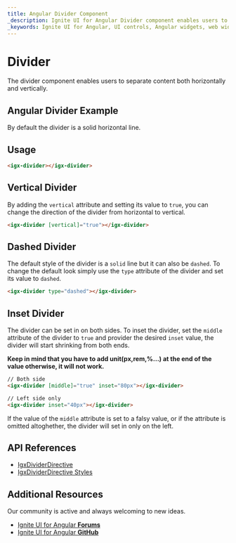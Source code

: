 ```yaml
---
title: Angular Divider Component
_description: Ignite UI for Angular Divider component enables users to separate content both horizontally and vertically.
_keywords: Ignite UI for Angular, UI controls, Angular widgets, web widgets, UI widgets, Angular, Native Angular Components Suite, Native Angular Controls, Native Angular Components Library, Angular Divider component, Angular Divider control
---
```


# Divider

<p class="highlight">The divider component enables users to separate content both horizontally and vertically.</p>
<div class="divider"></div>

## Angular Divider Example

By default the divider is a solid horizontal line.


<code-view style="height:207px" 
           data-demos-base-url="{environment:demosBaseUrl}" 
           iframe-src="{environment:demosBaseUrl}/layouts/divider-sample-1" alt="Angular Divider Example">
</code-view>


## Usage

```html
<igx-divider></igx-divider>
```

## Vertical Divider
By adding the `vertical` attribute and setting its value to `true`, you can change the direction of the divider from horizontal to vertical.

```html
<igx-divider [vertical]="true"></igx-divider>
```

<code-view style="height:238px" 
           data-demos-base-url="{environment:demosBaseUrl}" 
           iframe-src="{environment:demosBaseUrl}/layouts/divider-sample-2" >
</code-view>


## Dashed Divider
The default style of the divider is a `solid` line but it can also be `dashed`.
To change the default look simply use the `type` attribute of the divider and set its value to `dashed`.

```html
<igx-divider type="dashed"></igx-divider>
```

<code-view style="height:187px" 
           data-demos-base-url="{environment:demosBaseUrl}" 
           iframe-src="{environment:demosBaseUrl}/layouts/divider-sample-3" >
</code-view>


## Inset Divider
The divider can be set in on both sides.
To inset the divider, set the `middle` attribute of the divider to `true` and provider the desired `inset` value, the divider will start shrinking from both ends.

**Keep in mind that you have to add unit(px,rem,%...) at the end of the value otherwise, it will not work.**

```html
// Both side
<igx-divider [middle]="true" inset="80px"></igx-divider>

// Left side only 
<igx-divider inset="40px"></igx-divider>

```

<code-view style="height:311px" 
           data-demos-base-url="{environment:demosBaseUrl}" 
           iframe-src="{environment:demosBaseUrl}/layouts/divider-sample-4" >
</code-view>


If the value of the `middle` attribute is set to a falsy value, or if the attribute is omitted altoghether, the divider will set in only on the left.

## API References
<div class="divider--half"></div>

* [IgxDividerDirective]({environment:angularApiUrl}/classes/igxdividerdirective.html)
* [IgxDividerDirective Styles]({environment:sassApiUrl}/index.html#function-divider-theme)

## Additional Resources
<div class="divider--half"></div>

Our community is active and always welcoming to new ideas.
* [Ignite UI for Angular **Forums**](https://www.infragistics.com/community/forums/f/ignite-ui-for-angular)
* [Ignite UI for Angular **GitHub**](https://github.com/IgniteUI/igniteui-angular)


